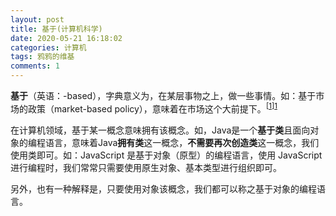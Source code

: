 ```yaml
---
layout: post
title: 基于(计算机科学)
date: 2020-05-21 16:18:02
categories: 计算机
tags: 鸦鸦的维基
comments: 1
---
```


**基于**（英语：-based），字典意义为，在某层事物之上，做一些事情。如：基于市场的政策（market-based policy），意味着在市场这个大前提下。<sup>[[1]][1]</sup>

在计算机领域，基于某一概念意味拥有该概念。如，Java是一个**基于类**且面向对象的编程语言，意味着Java**拥有类**这一概念，**不需要再次创造类**这一概念，我们使用类即可。如：JavaScript 是基于对象（原型）的编程语言，使用 JavaScript 进行编程时，我们常常只需要使用原生对象、基本类型进行组织即可。

另外，也有一种解释是，只要使用对象该概念，我们都可以称之基于对象的编程语言。

[1]: https://dictionary.cambridge.org/dictionary/english/based	"-based - cambridge"